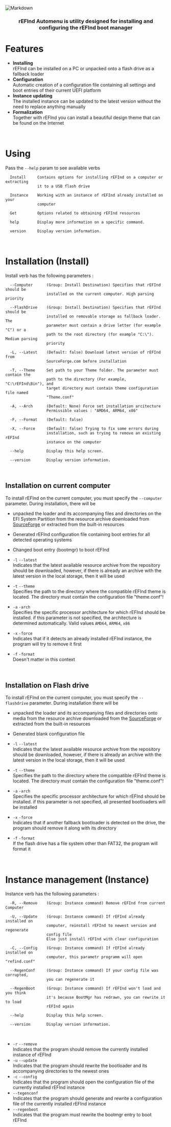 ![Markdown](https://github.com/Rikitav/rEFInd-Automenu/blob/main/Formalization/banner.png)
<h3 align="center">rEFInd Automenu is utility designed for installing and configuring the rEFInd boot manager</h1>

# Features
* **Installing**<br> rEFInd can be installed on a PC or unpacked onto a flash drive as a fallback loader
* **Configuration**<br> Automatic creation of a configuration file containing all settings and boot entries of their current UEFI platform
* **Instance updating**<br> The installed instance can be updated to the latest version without the need to replace anything manually
* **Formalization**<br> Together with rEFInd you can install a beautiful design theme that can be found on the Internet
<br>

# Using
Pass the `--help` param to see available verbs
```
  Install     Contains options for installing rEFInd on a computer or extracting
              it to a USB flash drive

  Instance    Working with an instance of rEFInd already installed on your
              computer

  Get         Options related to obtaining rEFInd resources

  help        Display more information on a specific command.

  version     Display version information.
```
<br>

# Installation (Install)
Install verb has the following parameters :
```
  --Computer      (Group: Install Destination) Specifies that rEFInd should be
                  installed on the current computer. High parsing priority

  --FlashDrive    (Group: Install Destination) Specifies that rEFInd should be
                  installed on removable storage as fallback loader. The
                  parameter must contain a drive letter (for example "C") or a
                  path to the root directory (for example "C:\"). Medium parsing
                  priority

  -L, --Latest    (Default: false) Download latest version of rEFInd from
                  SourceForge.com before installation

  -T, --Theme     Set path to your Theme folder. The parameter must contain the
                  path to the directory (For example, "C:\rEFInd\Bin"), and
                  target directory must contain theme configuration file named
                  "Theme.conf"

  -A, --Arch      (Default: None) Force set installation arcitecture
                  Permissible values : "AMD64, ARM64, x86"

  -F, --Format    (Default: false)

  -X, --Force     (Default: false) Trying to fix some errors during
                  installation, such as trying to remove an existing rEFInd
                  instance on the computer

  --help          Display this help screen.

  --version       Display version information.
```
<br>

## Installation on current computer
To install rEFInd on the current computer, you must specify the `--computer` parameter.
During installation, there will be
* unpacked the loader and its accompanying files and directories on the EFI System Partition from the resource archive downloaded from [SourceForge](https://sourceforge.net/projects/refind/) or extracted from the built-in resources
* Generated rEFInd configuration file containing boot entries for all detected operating systems
* Changed boot entry {bootmgr} to boot rEFInd

* `-l` `--latest`<br> Indicates that the latest available resource archive from the repository should be downloaded, however, if there is already an archive with the latest version in the local storage, then it will be used
* `-t` `--theme`<br> Specifies the path to the directory where the compatible rEFInd theme is located. The directory must contain the configuration file "theme.conf"!
* `-a` `-arch`<br> Specifies the specific processor architecture for which rEFInd should be installed. if this parameter is not specified, the architecture is determined automatically. Valid values `AMD64`, `ARM64`, `x86`
* `-x` `-force`<br> Indicates that if it detects an already installed rEFInd instance, the program will try to remove it first
* `-f` `-format`<br> Doesn't matter in this context
<br>

## Installation on Flash drive
To install rEFInd on the current computer, you must specify the `--flashdrive` parameter.
During installation there will be
* unpacked the loader and its accompanying files and directories onto media from the resource archive downloaded from the [SourceForge](https://sourceforge.net/projects/refind/) or extracted from the built-in resources
* Generated blank configuration file

* `-l` `--latest`<br> Indicates that the latest available resource archive from the repository should be downloaded, however, if there is already an archive with the latest version in the local storage, then it will be used
* `-t` `--theme`<br> Specifies the path to the directory where the compatible rEFInd theme is located. The directory must contain the configuration file "theme.conf"!
* `-a` `-arch`<br> Specifies the specific processor architecture for which rEFInd should be installed. if this parameter is not specified, all presented bootloaders will be installed
* `-x` `-force`<br> Indicates that if another fallback bootloader is detected on the drive, the program should remove it along with its directory
* `-f` `-format`<br> If the flash drive has a file system other than FAT32, the program will format it
<br>

# Instance management (Instance)
Instance verb has the following parameters :
```
  -R, --Remove    (Group: Instance command) Remove rEFInd from current Computer

  -U, --Update    (Group: Instance command) If rEFInd already installed on
                  computer, reinstall rEFInd to newest version and regenerate
                  config file
                  Else just install rEFInd with clear configuration

  -C, --Config    (Group: Instance command) If rEFInd already installed on
                  computer, this parametr programm will open "refind.conf"

  --RegenConf     (Group: Instance command) If your config file was corrupted,
                  you can regenerate it

  --RegenBoot     (Group: Instance command) If rEFInd won't load and you think
                  it's because BootMgr has redrawn, you can rewrite it to load
                  rEFInd again

  --help          Display this help screen.

  --version       Display version information.
```
<br>

* `-r` `--remove`<br> Indicates that the program should remove the currently installed instance of rEFInd
* `-u` `--update`<br> Indicates that the program should rewrite the bootloader and its accompanying directories to the newest ones
* `-c` `--config`<br> Indicates that the program should open the configuration file of the currently installed rEFInd instance
* `--tegenconf`<br> Indicates that the program should generate and rewrite a configuration file of the currently installed rEFInd instance
* `--regenboot`<br> Indicates that the program must rewrite the bootmgr entry to boot rEFInd
<br>

